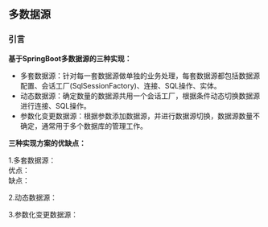 ## 多数据源

### 引言

**基于SpringBoot多数据源的三种实现：**

- 多套数据源：针对每一套数据源做单独的业务处理，每套数据源都包括数据源配置、会话工厂(SqlSessionFactory)、连接、SQL操作、实体。
- 动态数据源：确定数量的数据源共用一个会话工厂，根据条件动态切换数据源进行连接、SQL操作。
- 参数化变更数据源：根据参数添加数据源，并进行数据源切换，数据源数量不确定，通常用于多个数据库的管理工作。

**三种实现方案的优缺点：**

1.多套数据源：<br/>
    优点：<br/>
    缺点：

2.动态数据源：

3.参数化变更数据源：